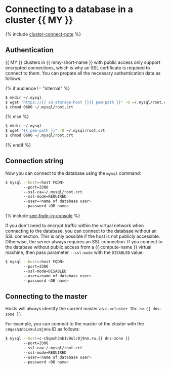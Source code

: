 # Connecting to a database in a cluster {{ MY }}

{% include [cluster-connect-note](../../_includes/mdb/cluster-connect-note.md) %}

## Authentication

{{ MY }} clusters in {{ mmy-short-name }} with public access only support encrypted connections, which is why an SSL certificate is required to connect to them. You can prepare all the necessary authentication data as follows:

{% if audience != "internal" %}

```bash
$ mkdir ~/.mysql
$ wget "https://{{ s3-storage-host }}{{ pem-path }}" -O ~/.mysql/root.crt
$ chmod 0600 ~/.mysql/root.crt
```

{% else %}

```bash
$ mkdir ~/.mysql
$ wget "{{ pem-path }}" -O ~/.mysql/root.crt
$ chmod 0600 ~/.mysql/root.crt
```

{% endif %}

## Connection string

Now you can connect to the database using the `mysql` command:

```bash
$ mysql --host=<host FQDN>
        --port=3306
        --ssl-ca=~/.mysql/root.crt
        --ssl-mode=REQUIRED
        --user=<name of database user>
        --password <DB name>
```

{% include [see-fqdn-in-console](../../_includes/mdb/see-fqdn-in-console.md) %}

If you don't need to encrypt traffic within the virtual network when connecting to the database, you can connect to the database without an SSL connection. This is only possible if the host is not publicly accessible. Otherwise, the server always requires an SSL connection. If you connect to the database without public access from a  {{ compute-name }} virtual machine, then pass parameter `--ssl-mode` with the `DISABLED` value:

```bash
$ mysql --host=<host FQDN>
        --port=3306
        --ssl-mode=DISABLED
        --user=<name of database user>
        --password <DB name>
```

## Connecting to the master

Hosts will always identify the current master as `c-<cluster ID>.rw.{{ dns-zone }}`.

For example, you can connect to the master of the cluster with the `c9qash3nb1v9ulc8j9nm` ID as follows:

```bash
$ mysql --host=c-c9qash3nb1v9ulc8j9nm.rw.{{ dns-zone }}
        --port=3306
        --ssl-ca=~/.mysql/root.crt
        --ssl-mode=REQUIRED
        --user=<name of database user>
        --password <DB name>
```

